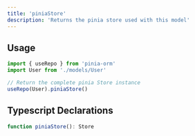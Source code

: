 ```yaml
---
title: 'piniaStore'
description: 'Returns the pinia store used with this model'
---
```


## Usage

````js
import { useRepo } from 'pinia-orm'
import User from './models/User'

// Return the complete pinia Store instance
useRepo(User).piniaStore()
````

## Typescript Declarations
````ts
function piniaStore(): Store
````
